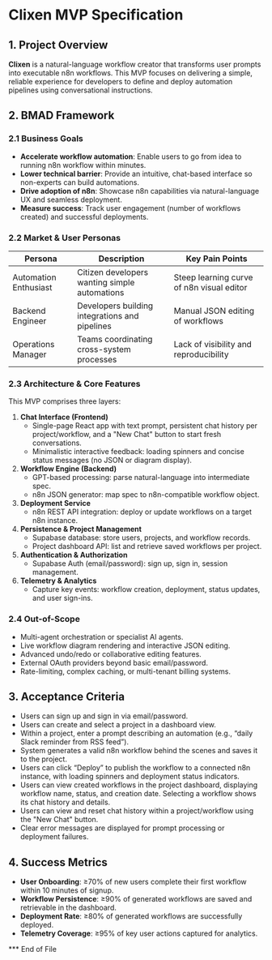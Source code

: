 # Clixen MVP Specification

## 1. Project Overview

**Clixen** is a natural-language workflow creator that transforms user prompts into executable n8n workflows. This MVP focuses on delivering a simple, reliable experience for developers to define and deploy automation pipelines using conversational instructions.

## 2. BMAD Framework

### 2.1 Business Goals
- **Accelerate workflow automation**: Enable users to go from idea to running n8n workflow within minutes.
- **Lower technical barrier**: Provide an intuitive, chat-based interface so non-experts can build automations.
- **Drive adoption of n8n**: Showcase n8n capabilities via natural-language UX and seamless deployment.
- **Measure success**: Track user engagement (number of workflows created) and successful deployments.

### 2.2 Market & User Personas
| Persona             | Description                                          | Key Pain Points                           |
|---------------------|------------------------------------------------------|-------------------------------------------|
| Automation Enthusiast | Citizen developers wanting simple automations       | Steep learning curve of n8n visual editor  |
| Backend Engineer    | Developers building integrations and pipelines       | Manual JSON editing of workflows           |
| Operations Manager  | Teams coordinating cross-system processes            | Lack of visibility and reproducibility     |

### 2.3 Architecture & Core Features
This MVP comprises three layers:

1. **Chat Interface (Frontend)**
   - Single-page React app with text prompt, persistent chat history per project/workflow, and a "New Chat" button to start fresh conversations.
   - Minimalistic interactive feedback: loading spinners and concise status messages (no JSON or diagram display).
2. **Workflow Engine (Backend)**
   - GPT-based processing: parse natural-language into intermediate spec.
   - n8n JSON generator: map spec to n8n-compatible workflow object.
3. **Deployment Service**
   - n8n REST API integration: deploy or update workflows on a target n8n instance.
4. **Persistence & Project Management**
   - Supabase database: store users, projects, and workflow records.
   - Project dashboard API: list and retrieve saved workflows per project.
5. **Authentication & Authorization**
   - Supabase Auth (email/password): sign up, sign in, session management.
6. **Telemetry & Analytics**
   - Capture key events: workflow creation, deployment, status updates, and user sign-ins.

### 2.4 Out-of-Scope
- Multi-agent orchestration or specialist AI agents.
- Live workflow diagram rendering and interactive JSON editing.
- Advanced undo/redo or collaborative editing features.
- External OAuth providers beyond basic email/password.
- Rate-limiting, complex caching, or multi-tenant billing systems.

## 3. Acceptance Criteria
- Users can sign up and sign in via email/password.
- Users can create and select a project in a dashboard view.
- Within a project, enter a prompt describing an automation (e.g., “daily Slack reminder from RSS feed”).
- System generates a valid n8n workflow behind the scenes and saves it to the project.
- Users can click “Deploy” to publish the workflow to a connected n8n instance, with loading spinners and deployment status indicators.
- Users can view created workflows in the project dashboard, displaying workflow name, status, and creation date. Selecting a workflow shows its chat history and details.
- Users can view and reset chat history within a project/workflow using the "New Chat" button.
- Clear error messages are displayed for prompt processing or deployment failures.

## 4. Success Metrics
- **User Onboarding**: ≥70% of new users complete their first workflow within 10 minutes of signup.
- **Workflow Persistence**: ≥90% of generated workflows are saved and retrievable in the dashboard.
- **Deployment Rate**: ≥80% of generated workflows are successfully deployed.
- **Telemetry Coverage**: ≥95% of key user actions captured for analytics.

*** End of File
